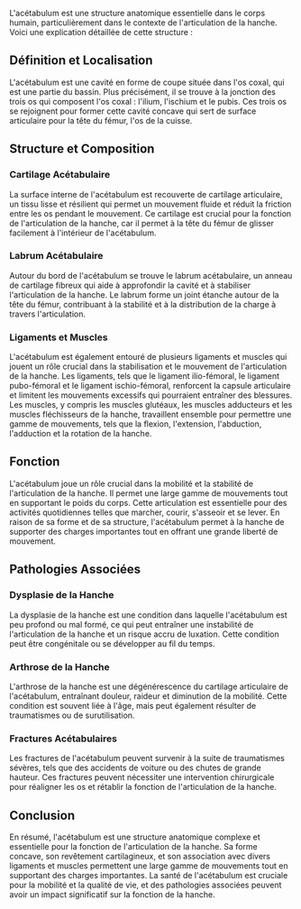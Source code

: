 L'acétabulum est une structure anatomique essentielle dans le corps humain, particulièrement dans le contexte de l'articulation de la hanche. Voici une explication détaillée de cette structure :

## Définition et Localisation

L'acétabulum est une cavité en forme de coupe située dans l'os coxal, qui est une partie du bassin. Plus précisément, il se trouve à la jonction des trois os qui composent l'os coxal : l'ilium, l'ischium et le pubis. Ces trois os se rejoignent pour former cette cavité concave qui sert de surface articulaire pour la tête du fémur, l'os de la cuisse.

## Structure et Composition

### Cartilage Acétabulaire

La surface interne de l'acétabulum est recouverte de cartilage articulaire, un tissu lisse et résilient qui permet un mouvement fluide et réduit la friction entre les os pendant le mouvement. Ce cartilage est crucial pour la fonction de l'articulation de la hanche, car il permet à la tête du fémur de glisser facilement à l'intérieur de l'acétabulum.

### Labrum Acétabulaire

Autour du bord de l'acétabulum se trouve le labrum acétabulaire, un anneau de cartilage fibreux qui aide à approfondir la cavité et à stabiliser l'articulation de la hanche. Le labrum forme un joint étanche autour de la tête du fémur, contribuant à la stabilité et à la distribution de la charge à travers l'articulation.

### Ligaments et Muscles

L'acétabulum est également entouré de plusieurs ligaments et muscles qui jouent un rôle crucial dans la stabilisation et le mouvement de l'articulation de la hanche. Les ligaments, tels que le ligament ilio-fémoral, le ligament pubo-fémoral et le ligament ischio-fémoral, renforcent la capsule articulaire et limitent les mouvements excessifs qui pourraient entraîner des blessures. Les muscles, y compris les muscles glutéaux, les muscles adducteurs et les muscles fléchisseurs de la hanche, travaillent ensemble pour permettre une gamme de mouvements, tels que la flexion, l'extension, l'abduction, l'adduction et la rotation de la hanche.

## Fonction

L'acétabulum joue un rôle crucial dans la mobilité et la stabilité de l'articulation de la hanche. Il permet une large gamme de mouvements tout en supportant le poids du corps. Cette articulation est essentielle pour des activités quotidiennes telles que marcher, courir, s'asseoir et se lever. En raison de sa forme et de sa structure, l'acétabulum permet à la hanche de supporter des charges importantes tout en offrant une grande liberté de mouvement.

## Pathologies Associées

### Dysplasie de la Hanche

La dysplasie de la hanche est une condition dans laquelle l'acétabulum est peu profond ou mal formé, ce qui peut entraîner une instabilité de l'articulation de la hanche et un risque accru de luxation. Cette condition peut être congénitale ou se développer au fil du temps.

### Arthrose de la Hanche

L'arthrose de la hanche est une dégénérescence du cartilage articulaire de l'acétabulum, entraînant douleur, raideur et diminution de la mobilité. Cette condition est souvent liée à l'âge, mais peut également résulter de traumatismes ou de surutilisation.

### Fractures Acétabulaires

Les fractures de l'acétabulum peuvent survenir à la suite de traumatismes sévères, tels que des accidents de voiture ou des chutes de grande hauteur. Ces fractures peuvent nécessiter une intervention chirurgicale pour réaligner les os et rétablir la fonction de l'articulation de la hanche.

## Conclusion

En résumé, l'acétabulum est une structure anatomique complexe et essentielle pour la fonction de l'articulation de la hanche. Sa forme concave, son revêtement cartilagineux, et son association avec divers ligaments et muscles permettent une large gamme de mouvements tout en supportant des charges importantes. La santé de l'acétabulum est cruciale pour la mobilité et la qualité de vie, et des pathologies associées peuvent avoir un impact significatif sur la fonction de la hanche.